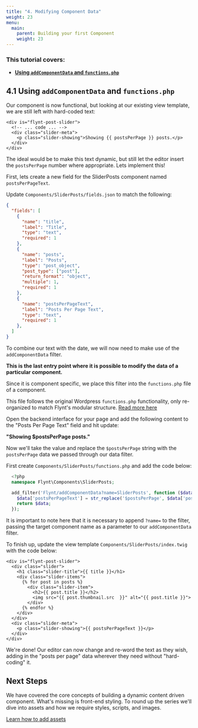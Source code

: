 ```yaml
---
title: "4. Modifying Component Data"
weight: 23
menu:
  main:
    parent: Building your first Component
    weight: 23
---
```


<div class="alert">
  <h3>This tutorial covers:</h3>
  <ul>
    <li><strong><a href="#4-1-using-addcomponentdata-and-functionsphp">Using <code>addComponentData</code> and <code>functions.php</code></strong></a></li>
  </ul>
</div>

## 4.1 Using `addComponentData` and `functions.php`

Our component is now functional, but looking at our existing view template, we are still left with hard-coded text:

```twig
<div is="flynt-post-slider">
  <!-- ... code ... -->
  <div class="slider-meta">
    <p class="slider-showing">Showing {{ postsPerPage }} posts.</p>
  </div>
</div>
```

The ideal would be to make this text dynamic, but still let the editor insert the `postsPerPage` number where appropriate. Lets implement this!

First, lets create a new field for the SliderPosts component named `postsPerPageText`.

Update `Components/SliderPosts/fields.json` to match the following:

```json
{
  "fields": [
    {
      "name": "title",
      "label": "Title",
      "type": "text",
      "required": 1
    },
    {
      "name": "posts",
      "label": "Posts",
      "type": "post_object",
      "post_type": ["post"],
      "return_format": "object",
      "multiple": 1,
      "required": 1
    },
    {
      "name": "postsPerPageText",
      "label": "Posts Per Page Text",
      "type": "text",
      "required": 1
    },
  ]
}
```

To combine our text with the date, we will now need to make use of the `addComponentData` filter.

**This is the last entry point where it is possible to modify the data of a particular component.**

Since it is component specific, we place this filter into the `functions.php` file of a component.

<p class="source-note source-note--info">This file follows the original Wordpress <code>functions.php</code> functionality, only re-organized to match Flynt's modular structure. <a href="https://codex.wordpress.org/Functions_File_Explained" target="_blank">Read more here</a></p>

Open the backend interface for your page and add the following content to the "Posts Per Page Text" field and hit update:

**"Showing $postsPerPage posts."**

Now we'll take the value and replace the `$postsPerPage` string with the `postsPerPage` data we passed through our data filter.

First create `Components/SliderPosts/functions.php` and add the code below:

```php
  <?php
  namespace Flynt\Components\SliderPosts;

  add_filter('Flynt/addComponentData?name=SliderPosts', function ($data) {
    $data['postsPerPageText'] = str_replace('$postsPerPage', $data['postsPerPage'], $data['postsPerPageText']);
    return $data;
  });
```

It is important to note here that it is necessary to append `?name=` to the filter, passing the target component name as a parameter to our `addComponentData` filter.

To finish up, update the view template `Components/SliderPosts/index.twig` with the code below:

```twig
<div is="flynt-post-slider">
  <div class="slider">
    <h1 class="slider-title">{{ title }}</h1>
    <div class="slider-items">
      {% for post in posts %}
        <div class="slider-item">
          <h2>{{ post.title }}</h2>
          <img src="{{ post.thumbnail.src  }}" alt="{{ post.title }}">
        </div>
      {% endfor %}
    </div>
  </div>
  <div class="slider-meta">
    <p class="slider-showing">{{ postsPerPageText }}</p>
  </div>
</div>
```

We're done! Our editor can now change and re-word the text as they wish, adding in the "posts per page" data wherever they need without "hard-coding" it.

<div class="alert alert-steps">
  <h2>Next Steps</h2>

  <p>We have covered the core concepts of building a dynamic content driven component. What's missing is front-end styling. To round up the series we'll dive into assets and how we require styles, scripts, and images.</p>

  <p><a href="adding-assets.md" class="button button--primary">Learn how to add assets</a></p>
</div>
